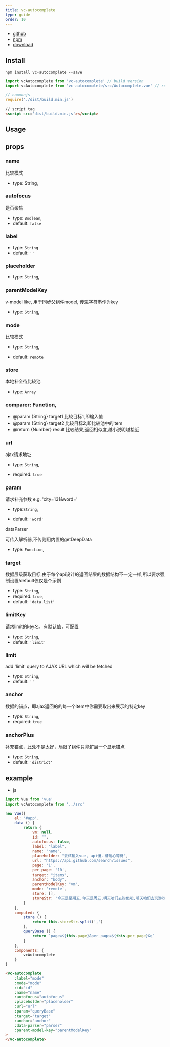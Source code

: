 ```yaml
---
title: vc-autocomplete
type: guide
order: 10
---
```


* [github](https://github.com/iwaimai-bi-fe/vc-autocomplete)
* [npm](https://www.npmjs.com/package/vc-autocomplete)
* [download](https://github.com/iwaimai-bi-fe/vc-autocomplete/archive/master.zip)

## Install

``` npm
npm install vc-autocomplete --save
```

``` js
import vcAutocomplete from 'vc-autocomplete' // build version
import vcAutocomplete from 'vc-autocomplete/src/Autocomplete.vue' // recommend for *.vue project for small bundle size
```

``` js 
// commonjs
require('./dist/build.min.js')
```

``` html
// script tag
<script src='dist/build.min.js'></script>
```

## Usage

## props

### name

比较模式

* type: String,

### autofocus

是否聚焦

* type: `Boolean`,
* default: `false`

### label

* type: `String`
* default: `''`

### placeholder

* type: `String`,

### parentModelKey

v-model like, 用于同步父组件model, 传进字符串作为key

* type: `String`, 

### mode

比较模式
    
* type: `String`,

* default: `remote`

### store

本地补全待比较池

* type: `Array`

### comparer: Function,

- @param {String} target1 比较目标1,即输入值
- @param {String} target2 比较目标2,即比较池中的item
- @return {Number} result 比较结果,返回相似度,越小说明越接近

### url

ajax请求地址

* type: `String`,

* required: `true`

### param

请求补充参数  e.g. 'city=131&word='

* type:`String`,

* default: `'word'`

dataParser

可传入解析器,不传则用内置的getDeepData

* type: `Function`,

### target

数据层级获取目标,由于每个api设计的返回结果的数据结构不一定一样,所以要求强制设置!default仅仅是个示例

* type: `String`,
* required: `true`,
* default: `'data.list'`

### limitKey

请求limit的key名，有默认值，可配置

* type: `String`,
* default: `'limit'`

### limit

add 'limit' query to AJAX URL which will be fetched

* type: `String`,
* default: `''`

### anchor

数据的锚点，即ajax返回的的每一个item中你需要取出来展示的特定key
    
* type: `String`,
* required: `true`

### anchorPlus

补充锚点，此处不是太好，局限了组件只能扩展一个显示锚点

* type: `String`,
* default: `'district'`

## example

* js

```js
import Vue from 'vue'
import vcAutocomplete from '../src'

new Vue({
    el: '#app',
    data () {
        return {
            vm: null,
            id: "",
            autofocus: false,
            label: "label",
            name: "name",
            placeholder: "尝试输入vue, api慢，请耐心等待",
            url: "https://api.github.com/search/issues",
            page: '1',
            per_page: '10',
            target: "items",
            anchor: "body",
            parentModelKey: "vm",
            mode: 'remote',
            store: [],
            storeStr: '今天是星期五,今天是周五,明天咱们去钓鱼吧,明天咱们去玩游戏,明天咱们吃火锅,下周今天是星期几,明天天气怎么样, 啦啦啦啦啦啦啦'
        }
    },
    computed: {
        store () {
            return this.storeStr.split(',')
        },
        queryBase () {
            return `page=${this.page}&per_page=${this.per_page}&q`
        }
    },
    components: {
        vcAutocomplete
    }
}
```

```html
<vc-autocomplete
    :label="mode"
    :mode="mode"
    :id="id"
    :name="name"
    :autofocus="autofocus"
    :placeholder="placeholder"
    :url="url"
    :param="queryBase"
    :target="target"
    :anchor="anchor"
    :data-parser="parser"
    :parent-model-key="parentModelKey"
>
</vc-autocomplete>
```
